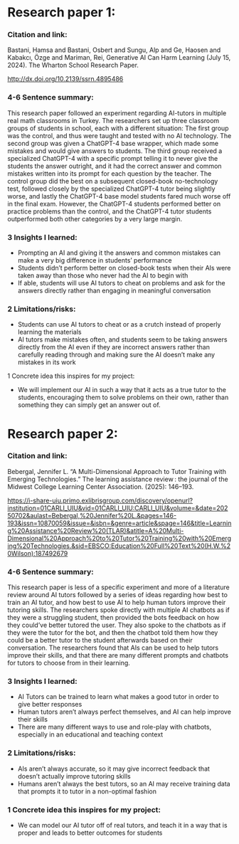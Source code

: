 # Research paper 1:

### Citation and link:
Bastani, Hamsa and Bastani, Osbert and Sungu, Alp and Ge, Haosen and Kabakcı, Özge and Mariman, Rei, Generative AI Can Harm Learning (July 15, 2024). The Wharton School Research Paper. 

http://dx.doi.org/10.2139/ssrn.4895486

### 4-6 Sentence summary:
This research paper followed an experiment regarding AI-tutors in multiple real math classrooms in Turkey. The researchers set up three classroom groups of students in school, each with a different situation: The first group was the control, and thus were taught and tested with no AI technology. The second group was given a ChatGPT-4 base wrapper, which made some mistakes and would give answers to students. The third group received a specialized ChatGPT-4 with a specific prompt telling it to never give the students the answer outright, and it had the correct answer and common mistakes written into its prompt for each question by the teacher. The control group did the best on a subsequent closed-book no-technology test, followed closely by the specialized ChatGPT-4 tutor being slightly worse, and lastly the ChatGPT-4 base model students fared much worse off in the final exam. However, the ChatGPT-4 students performed better on practice problems than the control, and the ChatGPT-4 tutor students outperformed both other categories by a very large margin. 

### 3 Insights I learned:
- Prompting an AI and giving it the answers and common mistakes can make a very big difference in students’ performance
- Students didn’t perform better on closed-book tests when their AIs were taken away than those who never had the AI to begin with
- If able, students will use AI tutors to cheat on problems and ask for the answers directly rather than engaging in meaningful conversation

### 2 Limitations/risks:
- Students can use AI tutors to cheat or as a crutch instead of properly learning the materials
- AI tutors make mistakes often, and students seem to be taking answers directly from the AI even if they are incorrect answers rather than carefully reading through and making sure the AI doesn’t make any mistakes in its work

1 Concrete idea this inspires for my project:
- We will implement our AI in such a way that it acts as a true tutor to the students, encouraging them to solve problems on their own, rather than something they can simply get an answer out of. 

# Research paper 2: 

### Citation and link:
Bebergal, Jennifer L. “A Multi-Dimensional Approach to Tutor Training with Emerging Technologies.” The learning assistance review : the journal of the Midwest College Learning Center Association. (2025): 146–193.

https://i-share-uiu.primo.exlibrisgroup.com/discovery/openurl?institution=01CARLI_UIU&vid=01CARLI_UIU:CARLI_UIU&volume=&date=20250702&aulast=Bebergal,%20Jennifer%20L.&pages=146-193&issn=10870059&issue=&isbn=&genre=article&spage=146&title=Learning%20Assistance%20Review%20(TLAR)&atitle=A%20Multi-Dimensional%20Approach%20to%20Tutor%20Training%20with%20Emerging%20Technologies.&sid=EBSCO:Education%20Full%20Text%20(H.W.%20Wilson):187492679

### 4-6 Sentence summary:
This research paper is less of a specific experiment and more of a literature review around AI tutors followed by a series of ideas regarding how best to train an AI tutor, and how best to use AI to help human tutors improve their tutoring skills. The researchers spoke directly with multiple AI chatbots as if they were a struggling student, then provided the bots feedback on how they could’ve better tutored the user. They also spoke to the chatbots as if they were the tutor for the bot, and then the chatbot told them how they could be a better tutor to the student afterwards based on their conversation. The researchers found that AIs can be used to help tutors improve their skills, and that there are many different prompts and chatbots for tutors to choose from in their learning.

### 3 Insights I learned:
- AI Tutors can be trained to learn what makes a good tutor in order to give better responses
- Human tutors aren’t always perfect themselves, and AI can help improve their skills
- There are many different ways to use and role-play with chatbots, especially in an educational and teaching context

### 2 Limitations/risks:
- AIs aren’t always accurate, so it may give incorrect feedback that doesn’t actually improve tutoring skills
- Humans aren’t always the best tutors, so an AI may receive training data that prompts it to tutor in a non-optimal fashion

### 1 Concrete idea this inspires for my project:
- We can model our AI tutor off of real tutors, and teach it in a way that is proper and leads to better outcomes for students